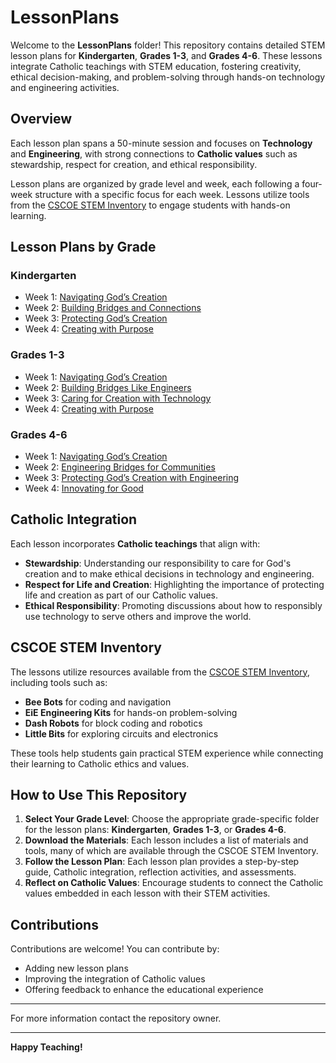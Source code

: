 # LessonPlans

Welcome to the **LessonPlans** folder! This repository contains detailed STEM lesson plans for **Kindergarten**, **Grades 1-3**, and **Grades 4-6**. These lessons integrate Catholic teachings with STEM education, fostering creativity, ethical decision-making, and problem-solving through hands-on technology and engineering activities.

## Overview

Each lesson plan spans a 50-minute session and focuses on **Technology** and **Engineering**, with strong connections to **Catholic values** such as stewardship, respect for creation, and ethical responsibility. 

Lesson plans are organized by grade level and week, each following a four-week structure with a specific focus for each week. Lessons utilize tools from the [CSCOE STEM Inventory](https://cscoe.myturn.com/library/) to engage students with hands-on learning.

## Lesson Plans by Grade

### Kindergarten
- Week 1: [Navigating God’s Creation](/LessonPlans/Kindergarten/Kindergarten_Navigating_Gods_Creation.md)
- Week 2: [Building Bridges and Connections](/LessonPlansKindergarten/Kindergarten_Building_Bridges_and_Connections.md)
- Week 3: [Protecting God’s Creation](/LessonPlansKindergarten/Kindergarten_Protecting_Gods_Creation.md)
- Week 4: [Creating with Purpose](/LessonPlansKindergarten/Kindergarten_Creating_with_Purpose.md)

### Grades 1-3
- Week 1: [Navigating God’s Creation](/LessonPlansGrades1-3/Grades1-3_Navigating_Gods_Creation.md)
- Week 2: [Building Bridges Like Engineers](/LessonPlansGrades1-3/Grades1-3_Building_Bridges_Like_Engineers.md)
- Week 3: [Caring for Creation with Technology](/LessonPlansGrades1-3/Grades1-3_Caring_for_Creation_with_Technology.md)
- Week 4: [Creating with Purpose](/LessonPlansGrades1-3/Grades1-3_Creating_with_Purpose.md)

### Grades 4-6
- Week 1: [Navigating God’s Creation ](/LessonPlansGrades4-6/Grades4-6_Navigating_Gods_Creation.md)
- Week 2: [Engineering Bridges for Communities](/LessonPlansGrades4-6/Grades4-6_Engineering_Bridges_for_Communities.md)
- Week 3: [Protecting God’s Creation with Engineering](/LessonPlansGrades4-6/Grades4-6_Protecting_Gods_Creation.md)
- Week 4: [Innovating for Good](/LessonPlansGrades4-6/Grades4-6_Innovating_for_Good.md)

## Catholic Integration

Each lesson incorporates **Catholic teachings** that align with:
- **Stewardship**: Understanding our responsibility to care for God's creation and to make ethical decisions in technology and engineering.
- **Respect for Life and Creation**: Highlighting the importance of protecting life and creation as part of our Catholic values.
- **Ethical Responsibility**: Promoting discussions about how to responsibly use technology to serve others and improve the world.

## CSCOE STEM Inventory

The lessons utilize resources available from the [CSCOE STEM Inventory](https://cscoe.myturn.com/library/), including tools such as:
- **Bee Bots** for coding and navigation
- **EiE Engineering Kits** for hands-on problem-solving
- **Dash Robots** for block coding and robotics
- **Little Bits** for exploring circuits and electronics

These tools help students gain practical STEM experience while connecting their learning to Catholic ethics and values.

## How to Use This Repository

1. **Select Your Grade Level**: Choose the appropriate grade-specific folder for the lesson plans: **Kindergarten**, **Grades 1-3**, or **Grades 4-6**.
2. **Download the Materials**: Each lesson includes a list of materials and tools, many of which are available through the CSCOE STEM Inventory.
3. **Follow the Lesson Plan**: Each lesson plan provides a step-by-step guide, Catholic integration, reflection activities, and assessments.
4. **Reflect on Catholic Values**: Encourage students to connect the Catholic values embedded in each lesson with their STEM activities.

## Contributions

Contributions are welcome! You can contribute by:
- Adding new lesson plans
- Improving the integration of Catholic values
- Offering feedback to enhance the educational experience

---

For more information contact the repository owner.

---

**Happy Teaching!**
